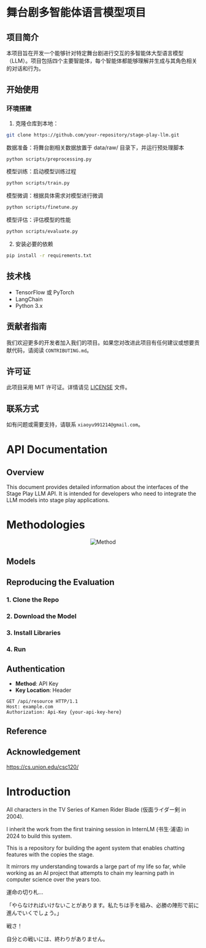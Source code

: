 # 舞台剧多智能体语言模型项目

## 项目简介

本项目旨在开发一个能够针对特定舞台剧进行交互的多智能体大型语言模型（LLM）。项目包括四个主要智能体，每个智能体都能够理解并生成与其角色相关的对话和行为。

## 开始使用

### 环境搭建

1. 克隆仓库到本地：

```bash
git clone https://github.com/your-repository/stage-play-llm.git
```

数据准备：将舞台剧相关数据放置于 data/raw/ 目录下，并运行预处理脚本
```bash
python scripts/preprocessing.py
```

模型训练：启动模型训练过程
```bash
python scripts/train.py
```

模型微调：根据具体需求对模型进行微调
```bash
python scripts/finetune.py
```

模型评估：评估模型的性能
```bash
python scripts/evaluate.py
```

2. 安装必要的依赖
```bash
pip install -r requirements.txt
```
	
## 技术栈
- TensorFlow 或 PyTorch
- LangChain
- Python 3.x

## 贡献者指南

我们欢迎更多的开发者加入我们的项目。如果您对改进此项目有任何建议或想要贡献代码，请阅读 `CONTRIBUTING.md`。

## 许可证

此项目采用 MIT 许可证。详情请见 [LICENSE](LICENSE) 文件。

## 联系方式

如有问题或需要支持，请联系 `xiaoyu991214@gmail.com`。



# API Documentation

## Overview

This document provides detailed information about the interfaces of the Stage Play LLM API. It is intended for developers who need to integrate the LLM models into stage play applications.

# Methodologies
<div align="center">
<img src="./assets/method.gif" alt="Method" title="method">
</div>

## Models

## Reproducing the Evaluation

### 1. Clone the Repo

### 2. Download the Model

### 3. Install Libraries

### 4. Run

## Authentication

- **Method**: API Key
- **Key Location**: Header

```http
GET /api/resource HTTP/1.1
Host: example.com
Authorization: Api-Key {your-api-key-here}
```

## Reference

## Acknowledgement

https://cs.union.edu/csc120/

# Introduction

All characters in the TV Series of Kamen Rider Blade (仮面ライダー剣 in 2004).

I inherit the work from the first training session in InternLM (书生·浦语) in 2024 to build this system.

This is a repository for building the agent system that enables chatting features with the copies the stage.

It mirrors my understanding towards a large part of my life so far, while working as an AI project that attempts to chain my learning path in computer science over the years too.

運命の切り札...

「やらなければいけないことがあります。私たちは手を組み、必勝の陣形で前に進んでいくでしょう。」

戦さ！

自分との戦いには、終わりがありません。